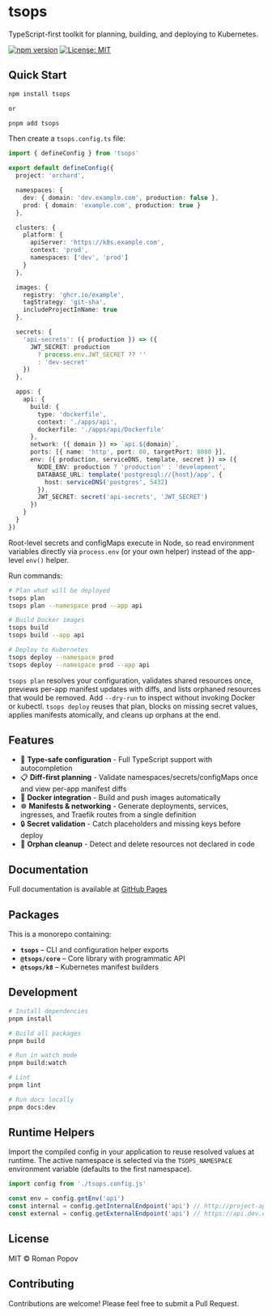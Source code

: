# tsops

TypeScript-first toolkit for planning, building, and deploying to Kubernetes.

[![npm version](https://badge.fury.io/js/tsops.svg)](https://www.npmjs.com/package/tsops)
[![License: MIT](https://img.shields.io/badge/License-MIT-yellow.svg)](https://opensource.org/licenses/MIT)

## Quick Start

```bash
npm install tsops

or

pnpm add tsops
```

Then create a `tsops.config.ts` file:

```typescript
import { defineConfig } from 'tsops'

export default defineConfig({
  project: 'orchard',

  namespaces: {
    dev: { domain: 'dev.example.com', production: false },
    prod: { domain: 'example.com', production: true }
  },

  clusters: {
    platform: {
      apiServer: 'https://k8s.example.com',
      context: 'prod',
      namespaces: ['dev', 'prod']
    }
  },

  images: {
    registry: 'ghcr.io/example',
    tagStrategy: 'git-sha',
    includeProjectInName: true
  },

  secrets: {
    'api-secrets': ({ production }) => ({
      JWT_SECRET: production
        ? process.env.JWT_SECRET ?? ''
        : 'dev-secret'
    })
  },

  apps: {
    api: {
      build: {
        type: 'dockerfile',
        context: './apps/api',
        dockerfile: './apps/api/Dockerfile'
      },
      network: ({ domain }) => `api.${domain}`,
      ports: [{ name: 'http', port: 80, targetPort: 8080 }],
      env: ({ production, serviceDNS, template, secret }) => ({
        NODE_ENV: production ? 'production' : 'development',
        DATABASE_URL: template('postgresql://{host}/app', {
          host: serviceDNS('postgres', 5432)
        }),
        JWT_SECRET: secret('api-secrets', 'JWT_SECRET')
      })
    }
  }
})
```

Root-level secrets and configMaps execute in Node, so read environment variables directly via `process.env` (or your own helper) instead of the app-level `env()` helper.

Run commands:

```bash
# Plan what will be deployed
tsops plan
tsops plan --namespace prod --app api

# Build Docker images
tsops build
tsops build --app api

# Deploy to Kubernetes
tsops deploy --namespace prod
tsops deploy --namespace prod --app api
```

`tsops plan` resolves your configuration, validates shared resources once, previews per-app manifest updates with diffs, and lists orphaned resources that would be removed. Add `--dry-run` to inspect without invoking Docker or kubectl. `tsops deploy` reuses that plan, blocks on missing secret values, applies manifests atomically, and cleans up orphans at the end.

## Features

- 🎯 **Type-safe configuration** - Full TypeScript support with autocompletion
- 📋 **Diff-first planning** - Validate namespaces/secrets/configMaps once and view per-app manifest diffs
- 🐳 **Docker integration** - Build and push images automatically
- ☸️ **Manifests & networking** - Generate deployments, services, ingresses, and Traefik routes from a single definition
- 🔒 **Secret validation** - Catch placeholders and missing keys before deploy
- 🧹 **Orphan cleanup** - Detect and delete resources not declared in code

## Documentation

Full documentation is available at [GitHub Pages](https://pom4h.github.io/tsops/)

## Packages

This is a monorepo containing:

- **`tsops`** – CLI and configuration helper exports
- **`@tsops/core`** – Core library with programmatic API
- **`@tsops/k8`** – Kubernetes manifest builders

## Development

```bash
# Install dependencies
pnpm install

# Build all packages
pnpm build

# Run in watch mode
pnpm build:watch

# Lint
pnpm lint

# Run docs locally
pnpm docs:dev
```

## Runtime Helpers

Import the compiled config in your application to reuse resolved values at runtime. The active namespace is selected via the `TSOPS_NAMESPACE` environment variable (defaults to the first namespace).

```typescript
import config from './tsops.config.js'

const env = config.getEnv('api')
const internal = config.getInternalEndpoint('api') // http://project-api.dev.svc.cluster.local:3000
const external = config.getExternalEndpoint('api') // https://api.dev.example.com (if network configured)
```

## License

MIT © Roman Popov

## Contributing

Contributions are welcome! Please feel free to submit a Pull Request.
